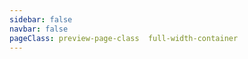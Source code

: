 ```yaml
---
sidebar: false
navbar: false
pageClass: preview-page-class  full-width-container
---
```

<ClientOnly>
<pagePreview  style="margin-left:16px;margin-right:16px;width:auto" /> 
</ClientOnly>


 